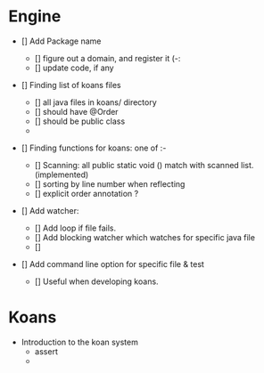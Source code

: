# Engine

- [] Add Package name
  - [] figure out a domain, and register it (-:
  - [] update code, if any
  
- [] Finding list of koans files
  - [] all java files in koans/ directory
  - [] should have @Order
  - [] should be public class
  - 
- [] Finding functions for koans: one of :-
  - [] Scanning: all public static void () match with scanned list. (implemented)
  - [] sorting by line number when reflecting
  - [] explicit order annotation ?


- [] Add watcher:
  - [] Add loop if file fails.
  - [] Add blocking watcher which watches for specific java file
  - []

- []  Add command line option for specific file & test
  - []  Useful when developing koans.


# Koans

* Introduction to the koan system
  * assert
  * 
